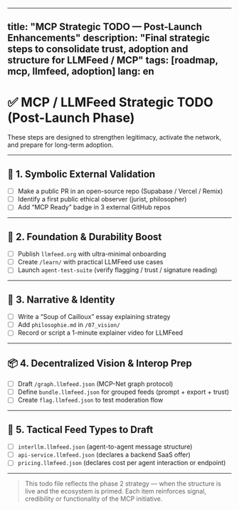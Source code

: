 
---
title: "MCP Strategic TODO — Post-Launch Enhancements"
description: "Final strategic steps to consolidate trust, adoption and structure for LLMFeed / MCP"
tags: [roadmap, mcp, llmfeed, adoption]
lang: en
---

# ✅ MCP / LLMFeed Strategic TODO (Post-Launch Phase)

These steps are designed to strengthen legitimacy, activate the network, and prepare for long-term adoption.

---

## 🔐 1. Symbolic External Validation

- [ ] Make a public PR in an open-source repo (Supabase / Vercel / Remix)
- [ ] Identify a first public ethical observer (jurist, philosopher)
- [ ] Add “MCP Ready” badge in 3 external GitHub repos

---

## 🧱 2. Foundation & Durability Boost

- [ ] Publish `llmfeed.org` with ultra-minimal onboarding
- [ ] Create `/learn/` with practical LLMFeed use cases
- [ ] Launch `agent-test-suite` (verify flagging / trust / signature reading)

---

## 💬 3. Narrative & Identity

- [ ] Write a “Soup of Cailloux” essay explaining strategy
- [ ] Add `philosophie.md` in `/07_vision/`
- [ ] Record or script a 1-minute explainer video for LLMFeed

---

## 📦 4. Decentralized Vision & Interop Prep

- [ ] Draft `/graph.llmfeed.json` (MCP-Net graph protocol)
- [ ] Define `bundle.llmfeed.json` for grouped feeds (prompt + export + trust)
- [ ] Create `flag.llmfeed.json` to test moderation flow

---

## 🧩 5. Tactical Feed Types to Draft

- [ ] `interllm.llmfeed.json` (agent-to-agent message structure)
- [ ] `api-service.llmfeed.json` (declares a backend SaaS offer)
- [ ] `pricing.llmfeed.json` (declares cost per agent interaction or endpoint)

---

> This todo file reflects the phase 2 strategy — when the structure is live and the ecosystem is primed.
> Each item reinforces signal, credibility or functionality of the MCP initiative.
